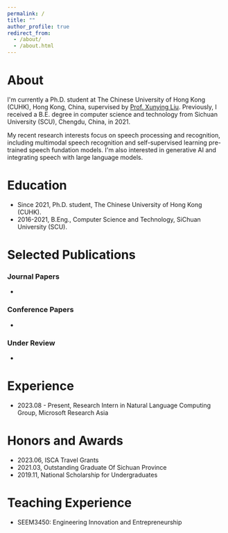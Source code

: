 ```yaml
---
permalink: /
title: ""
author_profile: true
redirect_from: 
  - /about/
  - /about.html
---
```


About
=======
I'm currently a Ph.D. student at The Chinese University of Hong Kong (CUHK), Hong Kong, China, supervised by [Prof. Xunying Liu](https://www.se.cuhk.edu.hk/people/academic-staff/prof-liu-xunying/). Previously, I received a B.E. degree in computer science and technology from Sichuan University (SCU), Chengdu, China, in 2021.

My recent research interests focus on speech processing and recognition, including multimodal speech recognition and self-supervised learning pre-trained speech fundation models. I'm also interested in generative AI and integrating speech with large language models.

Education
===========
- Since 2021, Ph.D. student, The Chinese University of Hong Kong (CUHK).
- 2016-2021, B.Eng., Computer Science and Technology, SiChuan University (SCU).

Selected Publications
===========
### Journal Papers
-
### Conference Papers
-
### Under Review
-

Experience
=========
- 2023.08 - Present, Research Intern in Natural Language Computing Group, Microsoft Research Asia

Honors and Awards
==========
- 2023.06, ISCA Travel Grants
- 2021.03, Outstanding Graduate Of Sichuan Province
- 2019.11, National Scholarship for Undergraduates

Teaching Experience
==========
- SEEM3450: Engineering Innovation and Entrepreneurship

